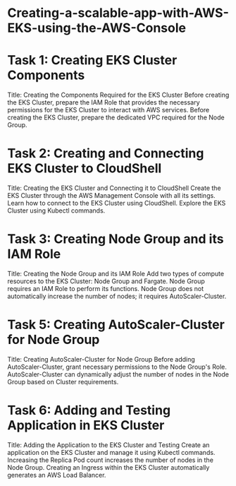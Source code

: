# Creating-a-scalable-app-with-AWS-EKS-using-the-AWS-Console

 # Task 1: Creating EKS Cluster Components

Title: Creating the Components Required for the EKS Cluster
Before creating the EKS Cluster, prepare the IAM Role that provides the necessary permissions for the EKS Cluster to interact with AWS services.
Before creating the EKS Cluster, prepare the dedicated VPC required for the Node Group.

# Task 2: Creating and Connecting EKS Cluster to CloudShell

Title: Creating the EKS Cluster and Connecting it to CloudShell
Create the EKS Cluster through the AWS Management Console with all its settings.
Learn how to connect to the EKS Cluster using CloudShell.
Explore the EKS Cluster using Kubectl commands.

# Task 3: Creating Node Group and its IAM Role

Title: Creating the Node Group and its IAM Role
Add two types of compute resources to the EKS Cluster: Node Group and Fargate.
Node Group requires an IAM Role to perform its functions.
Node Group does not automatically increase the number of nodes; it requires AutoScaler-Cluster.

# Task 5: Creating AutoScaler-Cluster for Node Group

Title: Creating AutoScaler-Cluster for Node Group
Before adding AutoScaler-Cluster, grant necessary permissions to the Node Group's Role.
AutoScaler-Cluster can dynamically adjust the number of nodes in the Node Group based on Cluster requirements.

# Task 6: Adding and Testing Application in EKS Cluster

Title: Adding the Application to the EKS Cluster and Testing
Create an application on the EKS Cluster and manage it using Kubectl commands.
Increasing the Replica Pod count increases the number of nodes in the Node Group.
Creating an Ingress within the EKS Cluster automatically generates an AWS Load Balancer.

